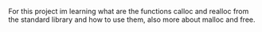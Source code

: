 For this project im learning what are the functions calloc and realloc from the standard library and how to use them, also more about malloc and free.
